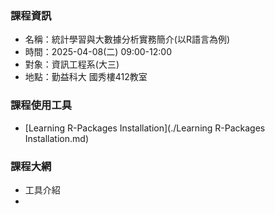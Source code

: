 ### 課程資訊
- 名稱：統計學習與大數據分析實務簡介(以R語言為例)
- 時間：2025-04-08(二) 09:00-12:00
- 對象：資訊工程系(大三)
- 地點：勤益科大 國秀樓412教室

### 課程使用工具
- [Learning R-Packages Installation](./Learning R-Packages Installation.md)

### 課程大網
- 工具介紹
- 